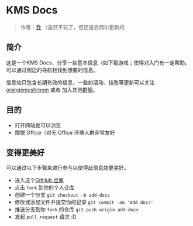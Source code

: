 # KMS Docs

> 作者：[乔](https://evila.me) （虽然不玩了，但还是会偶尔更新的

## 简介

这是一个KMS Docs，分享一些基本信息（如下载游戏；使得对入门有一定帮助。可以通过侧边的导航栏找到想要的信息。

信息站只包含长期有效的信息，一些如活动、技改等更新可以关注 [orangemushroom](https://orangemushroom.net/) 或者 加入其他[群聊](/start/group-chat)。

## 目的

- 打开网站就可以浏览
- 摆脱 Office（对无 Office 环境人群非常友好

## 变得更美好

可以通过以下步骤来进行参与以使得此信息站更美好。

- 进入这个[GitHub 仓库](https://github.com/kms-docs/starter)
- 点击 `fork` 到你的个人仓库
- 创建一个分支 `git checkout -b add-docs`
- 修改或添加文件并提交你的记录 `git commit -am 'Add docs'`
- 推送分支到你 `fork` 的仓库 `git push origin add-docs`
- 发起 `pull request` 请求 :D